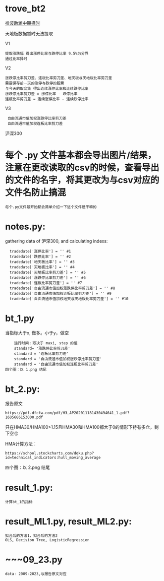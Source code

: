 # trove_bt2


[推波助澜中期择时](https://mp.weixin.qq.com/s?__biz=MzI1Mjg3MzYyOA==&mid=2247502995&idx=1&sn=d899e3efca1cc1b4a41307e90110f306&chksm=e9df9260dea81b769ed30cac53b49e1b8a14bdaabea7a008d4890846aaf1aabca955751d4374&mpshare=1&scene=1&srcid=110685Q1vJViDZWbq95WfJMs&sharer_shareinfo=172efbe8769055c3805337fb7d2e895f&sharer_shareinfo_first=172efbe8769055c3805337fb7d2e895f&version=4.1.9.90740&platform=mac#rd)

天地板数据暂时无法提取

V1

    提取涨跌幅 得出涨停比率与跌停比率 9.5%为分界
    通过比率择时
V2

    涨跌停比率剪刀差、连板比率剪刀差、地天板与天地板比率剪刀差
    需要保存前一天的涨停与跌停的股票
    与今天的取交集 得出连续涨停比率和连续跌停比率
    涨跌停比率剪刀差 = 涨停比率 - 跌停比率
    连板比率剪刀差 = 连续涨停比率 - 连续跌停比率
     
V3

     自由流通市值加权涨跌停比率剪刀差
     自由流通市值加权连板比率剪刀差 
     
沪深300


# 每个 .py 文件基本都会导出图片/结果，注意在更改读取的csv的时候，查看导出的文件的名字，将其更改为与csv对应的文件名防止搞混
    每个.py文件最开始都会简单介绍一下这个文件是干嘛的

# notes.py:

  gathering data of 沪深300, and calculating indexs:
  
      tradedate['涨停比率'] = '' #1
      tradedate['跌停比率'] = '' #2
      tradedate['地天板比率'] = '' #3
      tradedate['天地板比率'] = '' #4
      tradedate['天地板比率剪刀差'] = '' #5
      tradedate['涨跌停比率剪刀差'] = '' #6
      tradedate['连板比率剪刀差'] = '' #7
      tradedate['自由流通市值加权涨跌停比率剪刀差'] = '' #8
      tradedate['自由流通市值加权连板比率剪刀差'] = '' #9
      tradedate['自由流通市值加权地天与天地板比率剪刀差'] = '' #10

# bt_1.py
  当指标大于x, 做多。小于y，做空
  
        运行时间：取决于 maxi, step 的值
        standard= '涨跌停比率剪刀差'
        standard = '连板比率剪刀差'
        standard = '自由流通市值加权涨跌停比率剪刀差'
        standard = '自由流通市值加权连板比率剪刀差'
    四个图：以 1.png 结尾

# bt_2.py:
报告原文
  
    https://pdf.dfcfw.com/pdf/H3_AP202011181430494641_1.pdf?1605686153000.pdf  
只在HMA30/HMA100>1.15且HMA30和HMA100都大于0的情形下持有多仓，剩下空仓

HMA计算方法：
  
    https://school.stockcharts.com/doku.php?id=technical_indicators:hull_moving_average
四个图：以 2.png 结尾

# result_1.py:
    计算bt_1的指标

# result_ML1.py, result_ML2.py: 
    拟合后的方法1，拟合后的方法2
    OLS, Decision Tree, LogisticRegression

# ~~~09_23.py
    data: 2009-2023,与报告原文对应
